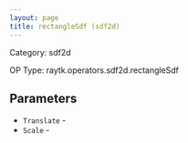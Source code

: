 ```yaml
---
layout: page
title: rectangleSdf (sdf2d)
---
```


Category: sdf2d

OP Type: raytk.operators.sdf2d.rectangleSdf

## Parameters

* `Translate` - 
* `Scale` -
